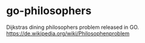 # go-philosophers
Dijkstras dining philosophers problem released in GO.
https://de.wikipedia.org/wiki/Philosophenproblem
